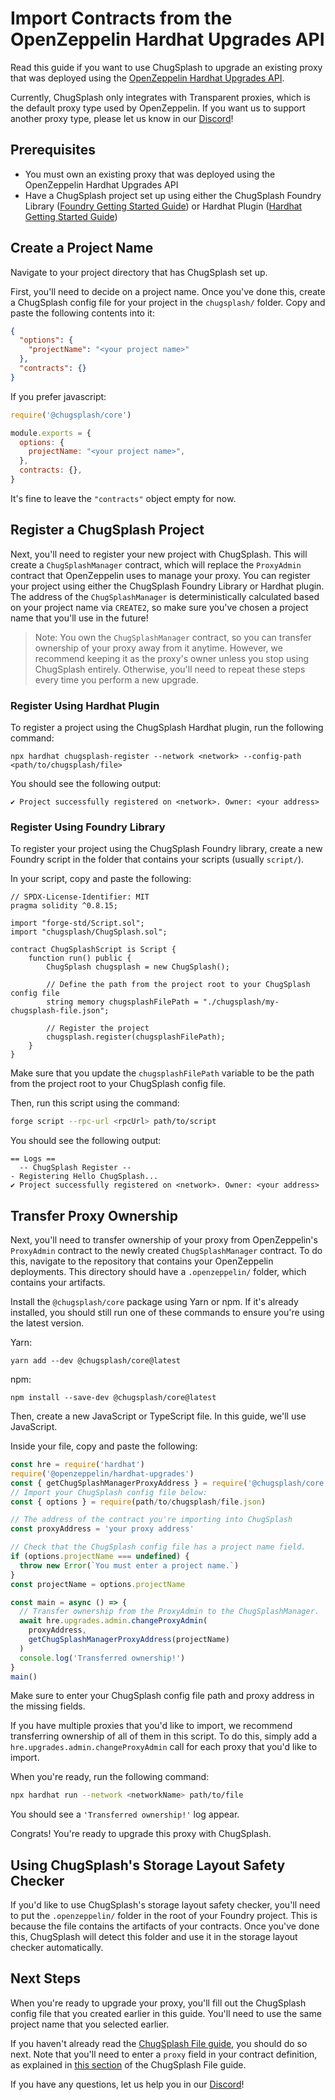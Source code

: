 # Import Contracts from the OpenZeppelin Hardhat Upgrades API

Read this guide if you want to use ChugSplash to upgrade an existing proxy that was deployed using the [OpenZeppelin Hardhat Upgrades API](https://docs.openzeppelin.com/upgrades-plugins/1.x/api-hardhat-upgrades).

Currently, ChugSplash only integrates with Transparent proxies, which is the default proxy type used by OpenZeppelin. If you want us to support another proxy type, please let us know in our [Discord](https://discord.gg/7Gc3DK33Np)!

## Prerequisites

* You must own an existing proxy that was deployed using the OpenZeppelin Hardhat Upgrades API
* Have a ChugSplash project set up using either the ChugSplash Foundry Library ([Foundry Getting Started Guide](https://github.com/chugsplash/chugsplash/blob/develop/docs/foundry/getting-started.md)) or Hardhat Plugin ([Hardhat Getting Started Guide](https://github.com/chugsplash/chugsplash/blob/develop/docs/hardhat/setup-project.md))

## Create a Project Name

Navigate to your project directory that has ChugSplash set up.

First, you'll need to decide on a project name. Once you've done this, create a ChugSplash config file for your project in the `chugsplash/` folder. Copy and paste the following contents into it:

```json
{
  "options": {
    "projectName": "<your project name>"
  },
  "contracts": {}
}
```

If you prefer javascript:
```js
require('@chugsplash/core')

module.exports = {
  options: {
    projectName: "<your project name>",
  },
  contracts: {},
}
```


It's fine to leave the `"contracts"` object empty for now.

## Register a ChugSplash Project

Next, you'll need to register your new project with ChugSplash. This will create a `ChugSplashManager` contract, which will replace the `ProxyAdmin` contract that OpenZeppelin uses to manage your proxy. You can register your project using either the ChugSplash Foundry Library or Hardhat plugin. The address of the `ChugSplashManager` is deterministically calculated based on your project name via `CREATE2`, so make sure you've chosen a project name that you'll use in the future!

> Note: You own the `ChugSplashManager` contract, so you can transfer ownership of your proxy away from it anytime. However, we recommend keeping it as the proxy's owner unless you stop using ChugSplash entirely. Otherwise, you'll need to repeat these steps every time you perform a new upgrade.

### Register Using Hardhat Plugin
To register a project using the ChugSplash Hardhat plugin, run the following command:
```
npx hardhat chugsplash-register --network <network> --config-path <path/to/chugsplash/file>
```

You should see the following output:
```
✔ Project successfully registered on <network>. Owner: <your address>
```

### Register Using Foundry Library
To register your project using the ChugSplash Foundry library, create a new Foundry script in the folder that contains your scripts (usually `script/`).

In your script, copy and paste the following:
```sol
// SPDX-License-Identifier: MIT
pragma solidity ^0.8.15;

import "forge-std/Script.sol";
import "chugsplash/ChugSplash.sol";

contract ChugSplashScript is Script {
    function run() public {
        ChugSplash chugsplash = new ChugSplash();

        // Define the path from the project root to your ChugSplash config file
        string memory chugsplashFilePath = "./chugsplash/my-chugsplash-file.json";

        // Register the project
        chugsplash.register(chugsplashFilePath);
    }
}
```

Make sure that you update the `chugsplashFilePath` variable to be the path from the project root to your ChugSplash config file.

Then, run this script using the command:
```bash
forge script --rpc-url <rpcUrl> path/to/script
```

You should see the following output:

```
== Logs ==
  -- ChugSplash Register --
- Registering Hello ChugSplash...
✔ Project successfully registered on <network>. Owner: <your address>
```

## Transfer Proxy Ownership

Next, you'll need to transfer ownership of your proxy from OpenZeppelin's `ProxyAdmin` contract to the newly created `ChugSplashManager` contract. To do this, navigate to the repository that contains your OpenZeppelin deployments. This directory should have a `.openzeppelin/` folder, which contains your artifacts.

Install the `@chugsplash/core` package using Yarn or npm. If it's already installed, you should still run one of these commands to ensure you're using the latest version.

Yarn:
```
yarn add --dev @chugsplash/core@latest
```

npm:
```
npm install --save-dev @chugsplash/core@latest
```

Then, create a new JavaScript or TypeScript file. In this guide, we'll use JavaScript.

Inside your file, copy and paste the following:
```js
const hre = require('hardhat')
require('@openzeppelin/hardhat-upgrades')
const { getChugSplashManagerProxyAddress } = require('@chugsplash/core')
// Import your ChugSplash config file below:
const { options } = require(path/to/chugsplash/file.json)

// The address of the contract you're importing into ChugSplash
const proxyAddress = 'your proxy address'

// Check that the ChugSplash config file has a project name field.
if (options.projectName === undefined) {
  throw new Error(`You must enter a project name.`)
}
const projectName = options.projectName

const main = async () => {
  // Transfer ownership from the ProxyAdmin to the ChugSplashManager.
  await hre.upgrades.admin.changeProxyAdmin(
    proxyAddress,
    getChugSplashManagerProxyAddress(projectName)
  )
  console.log('Transferred ownership!')
}
main()
```

Make sure to enter your ChugSplash config file path and proxy address in the missing fields.

If you have multiple proxies that you'd like to import, we recommend transferring ownership of all of them in this script. To do this, simply add a `hre.upgrades.admin.changeProxyAdmin` call for each proxy that you'd like to import.

When you're ready, run the following command:
```bash
npx hardhat run --network <networkName> path/to/file
```

You should see a `'Transferred ownership!'` log appear.

Congrats! You're ready to upgrade this proxy with ChugSplash.

## Using ChugSplash's Storage Layout Safety Checker

If you'd like to use ChugSplash's storage layout safety checker, you'll need to put the `.openzeppelin/` folder in the  root of your Foundry project. This is because the file contains the artifacts of your contracts. Once you've done this, ChugSplash will detect this folder and use it in the storage layout checker automatically.

## Next Steps

When you're ready to upgrade your proxy, you'll fill out the ChugSplash config file that you created earlier in this guide. You'll need to use the same project name that you selected earlier.

If you haven't already read the [ChugSplash File guide](https://github.com/chugsplash/chugsplash/blob/develop/docs/chugsplash-file.md), you should do so next. Note that you'll need to enter a `proxy` field in your contract definition, as explained in [this section](https://github.com/chugsplash/chugsplash/blob/develop/docs/chugsplash-file.md#contract-definitions) of the ChugSplash File guide.

If you have any questions, let us help you in our [Discord](https://discord.gg/7Gc3DK33Np)!
